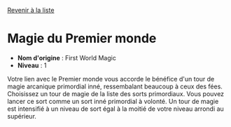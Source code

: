 [Revenir à la liste](..)

# Magie du Premier monde

 * **Nom d'origine** : First World Magic
 * **Niveau** : 1


<p>Votre lien avec le Premier monde vous accorde le bénéfice d'un tour de magie arcanique primordial inné, ressembalant beaucoup à ceux des fées. Choisissez un tour de magie de la liste des sorts primordiaux. Vous pouvez lancer ce sort comme un sort inné primordial à volonté. Un tour de magie est intensifié à un niveau de sort égal à la moitié de votre niveau arrondi au supérieur.</p>
